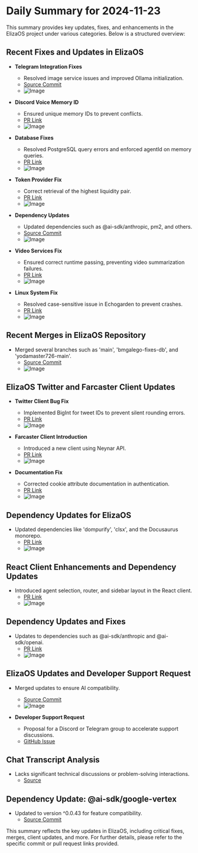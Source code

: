 # Daily Summary for 2024-11-23

This summary provides key updates, fixes, and enhancements in the ElizaOS project under various categories. Below is a structured overview:

## Recent Fixes and Updates in ElizaOS
- **Telegram Integration Fixes**
  - Resolved image service issues and improved Ollama initialization.
  - [Source Commit](https://github.com/elizaOS/eliza/commit/da931d223a3dc322780d524b00c9397c8c2427fe)
  - ![Image](https://opengraph.githubassets.com/1/elizaOS/eliza/commit/da931d223a3dc322780d524b00c9397c8c2427fe)

- **Discord Voice Memory ID**
  - Ensured unique memory IDs to prevent conflicts.
  - [PR Link](https://github.com/elizaOS/eliza/pull/540)
  - ![Image](https://opengraph.githubassets.com/1/elizaOS/eliza/pull/540)

- **Database Fixes**
  - Resolved PostgreSQL query errors and enforced agentId on memory queries.
  - [PR Link](https://github.com/elizaOS/eliza/pull/557)
  - ![Image](https://opengraph.githubassets.com/1/elizaOS/eliza/pull/557)

- **Token Provider Fix**
  - Correct retrieval of the highest liquidity pair.
  - [PR Link](https://github.com/elizaOS/eliza/pull/547)
  - ![Image](https://opengraph.githubassets.com/1/elizaOS/eliza/pull/547)

- **Dependency Updates**
  - Updated dependencies such as @ai-sdk/anthropic, pm2, and others.
  - [Source Commit](https://github.com/elizaOS/eliza/commit/33d4cef16f1e1f49fc08243f52e32936e20d19b4)
  - ![Image](https://opengraph.githubassets.com/1/elizaOS/eliza/commit/33d4cef16f1e1f49fc08243f52e32936e20d19b4)

- **Video Services Fix**
  - Ensured correct runtime passing, preventing video summarization failures.
  - [PR Link](https://github.com/elizaOS/eliza/pull/535)
  - ![Image](https://opengraph.githubassets.com/1/elizaOS/eliza/pull/535)

- **Linux System Fix**
  - Resolved case-sensitive issue in Echogarden to prevent crashes.
  - [PR Link](https://github.com/elizaOS/eliza/pull/561)
  - ![Image](https://opengraph.githubassets.com/1/elizaOS/eliza/pull/561)

## Recent Merges in ElizaOS Repository
- Merged several branches such as 'main', 'bmgalego-fixes-db', and 'yodamaster726-main'.
  - [Source Commit](https://github.com/elizaOS/eliza/commit/a0b3f4b95474de94b0d4087ad5adae2202e0571f)
  - ![Image](https://opengraph.githubassets.com/1/elizaOS/eliza/commit/a0b3f4b95474de94b0d4087ad5adae2202e0571f)

## ElizaOS Twitter and Farcaster Client Updates
- **Twitter Client Bug Fix**
  - Implemented BigInt for tweet IDs to prevent silent rounding errors.
  - [PR Link](https://github.com/elizaOS/eliza/pull/552)
  - ![Image](https://opengraph.githubassets.com/1/elizaOS/eliza/pull/552)

- **Farcaster Client Introduction**
  - Introduced a new client using Neynar API.
  - [PR Link](https://github.com/elizaOS/eliza/pull/534)
  - ![Image](https://opengraph.githubassets.com/1/elizaOS/eliza/pull/534)

- **Documentation Fix**
  - Corrected cookie attribute documentation in authentication.
  - [PR Link](https://github.com/elizaOS/eliza/pull/559)
  - ![Image](https://opengraph.githubassets.com/1/elizaOS/eliza/pull/559)

## Dependency Updates for ElizaOS
- Updated dependencies like 'dompurify', 'clsx', and the Docusaurus monorepo.
  - [PR Link](https://github.com/elizaOS/eliza/pull/548)
  - ![Image](https://opengraph.githubassets.com/1/elizaOS/eliza/pull/548)

## React Client Enhancements and Dependency Updates
- Introduced agent selection, router, and sidebar layout in the React client.
  - [PR Link](https://github.com/elizaOS/eliza/pull/536)
  - ![Image](https://opengraph.githubassets.com/1/elizaOS/eliza/pull/536)

## Dependency Updates and Fixes
- Updates to dependencies such as @ai-sdk/anthropic and @ai-sdk/openai.
  - [PR Link](https://github.com/elizaOS/eliza/pull/529)
  - ![Image](https://opengraph.githubassets.com/1/elizaOS/eliza/pull/529)

## ElizaOS Updates and Developer Support Request
- Merged updates to ensure AI compatibility.
  - [Source Commit](https://github.com/elizaOS/eliza/commit/6c38e711e699d992803f31e57cc416dddabf063c)
  - ![Image](https://opengraph.githubassets.com/1/elizaOS/eliza/commit/6c38e711e699d992803f31e57cc416dddabf063c)

- **Developer Support Request**
  - Proposal for a Discord or Telegram group to accelerate support discussions.
  - [GitHub Issue](https://github.com/elizaOS/eliza/issues/563)

## Chat Transcript Analysis
- Lacks significant technical discussions or problem-solving interactions.
  - [Source](https://discord.com/channels/1253563208833433701/1326603270893867064)

## Dependency Update: @ai-sdk/google-vertex
- Updated to version ^0.0.43 for feature compatibility.
  - [Source Commit](https://github.com/elizaOS/eliza/commit/fad646ab7ab73b796b1382d913c8187a4514a26e)

This summary reflects the key updates in ElizaOS, including critical fixes, merges, client updates, and more. For further details, please refer to the specific commit or pull request links provided.
